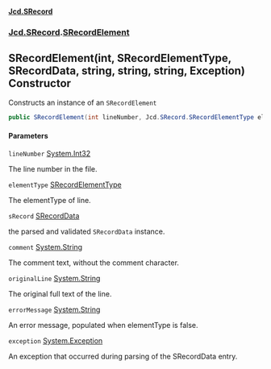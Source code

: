 #### [Jcd.SRecord](index.md 'index')
### [Jcd.SRecord](Jcd.SRecord.md 'Jcd.SRecord').[SRecordElement](Jcd.SRecord.SRecordElement.md 'Jcd.SRecord.SRecordElement')

## SRecordElement(int, SRecordElementType, SRecordData, string, string, string, Exception) Constructor

Constructs an instance of an `SRecordElement`

```csharp
public SRecordElement(int lineNumber, Jcd.SRecord.SRecordElementType elementType, Jcd.SRecord.SRecordData sRecord=null, string comment=null, string originalLine=null, string errorMessage=null, System.Exception exception=null);
```
#### Parameters

<a name='Jcd.SRecord.SRecordElement.SRecordElement(int,Jcd.SRecord.SRecordElementType,Jcd.SRecord.SRecordData,string,string,string,System.Exception).lineNumber'></a>

`lineNumber` [System.Int32](https://docs.microsoft.com/en-us/dotnet/api/System.Int32 'System.Int32')

The line number in the file.

<a name='Jcd.SRecord.SRecordElement.SRecordElement(int,Jcd.SRecord.SRecordElementType,Jcd.SRecord.SRecordData,string,string,string,System.Exception).elementType'></a>

`elementType` [SRecordElementType](Jcd.SRecord.SRecordElementType.md 'Jcd.SRecord.SRecordElementType')

The elementType of line.

<a name='Jcd.SRecord.SRecordElement.SRecordElement(int,Jcd.SRecord.SRecordElementType,Jcd.SRecord.SRecordData,string,string,string,System.Exception).sRecord'></a>

`sRecord` [SRecordData](Jcd.SRecord.SRecordData.md 'Jcd.SRecord.SRecordData')

the parsed and validated `SRecordData` instance.

<a name='Jcd.SRecord.SRecordElement.SRecordElement(int,Jcd.SRecord.SRecordElementType,Jcd.SRecord.SRecordData,string,string,string,System.Exception).comment'></a>

`comment` [System.String](https://docs.microsoft.com/en-us/dotnet/api/System.String 'System.String')

The comment text, without the comment character.

<a name='Jcd.SRecord.SRecordElement.SRecordElement(int,Jcd.SRecord.SRecordElementType,Jcd.SRecord.SRecordData,string,string,string,System.Exception).originalLine'></a>

`originalLine` [System.String](https://docs.microsoft.com/en-us/dotnet/api/System.String 'System.String')

The original full text of the line.

<a name='Jcd.SRecord.SRecordElement.SRecordElement(int,Jcd.SRecord.SRecordElementType,Jcd.SRecord.SRecordData,string,string,string,System.Exception).errorMessage'></a>

`errorMessage` [System.String](https://docs.microsoft.com/en-us/dotnet/api/System.String 'System.String')

An error message, populated when elementType is false.

<a name='Jcd.SRecord.SRecordElement.SRecordElement(int,Jcd.SRecord.SRecordElementType,Jcd.SRecord.SRecordData,string,string,string,System.Exception).exception'></a>

`exception` [System.Exception](https://docs.microsoft.com/en-us/dotnet/api/System.Exception 'System.Exception')

An exception that occurred during parsing of the SRecordData entry.